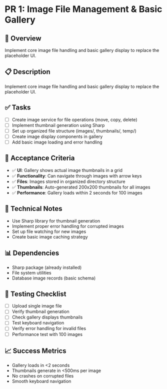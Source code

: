 # PR 1: Image File Management & Basic Gallery

## 🎯 **Overview**
Implement core image file handling and basic gallery display to replace the placeholder UI.

## 📋 **Description**
Implement core image file handling and basic gallery display to replace the placeholder UI.

## ✅ **Tasks**
- [ ] Create image service for file operations (move, copy, delete)
- [ ] Implement thumbnail generation using Sharp
- [ ] Set up organized file structure (images/, thumbnails/, temp/)
- [ ] Create image display components in gallery
- [ ] Add basic image loading and error handling

## 🧪 **Acceptance Criteria**
- ✅ **UI**: Gallery shows actual image thumbnails in a grid
- ✅ **Functionality**: Can navigate through images with arrow keys
- ✅ **Files**: Images stored in organized directory structure
- ✅ **Thumbnails**: Auto-generated 200x200 thumbnails for all images
- ✅ **Performance**: Gallery loads within 2 seconds for 100 images

## 🔧 **Technical Notes**
- Use Sharp library for thumbnail generation
- Implement proper error handling for corrupted images
- Set up file watching for new images
- Create basic image caching strategy

## 📊 **Dependencies**
- Sharp package (already installed)
- File system utilities
- Database image records (basic schema)

## 🧪 **Testing Checklist**
- [ ] Upload single image file
- [ ] Verify thumbnail generation
- [ ] Check gallery displays thumbnails
- [ ] Test keyboard navigation
- [ ] Verify error handling for invalid files
- [ ] Performance test with 100 images

## 📈 **Success Metrics**
- Gallery loads in <2 seconds
- Thumbnails generate in <500ms per image
- No crashes on corrupted files
- Smooth keyboard navigation
